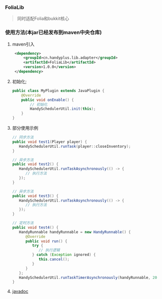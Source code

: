 ### FoliaLib

> 同时适配Folia和bukkit核心

### 使用方法(本jar已经发布到maven中央仓库)

1. maven引入
   ```xml
    <dependency>
        <groupId>cn.handyplus.lib.adapter</groupId>
        <artifactId>FoliaLib</artifactId>
        <version>1.0.0</version>
    </dependency>
   ```

2. 初始化;
   ```java
   public class MyPlugin extends JavaPlugin {
       @Override
       public void onEnable() {
           // 初始化
           HandySchedulerUtil.init(this);
       }
   }
   ```

3. 部分使用示例
   ```java
   // 同步方法
   public void test1(Player player) {
      HandySchedulerUtil.runTask(player::closeInventory);
   }
   
   // 异步方法
   public void test2() {
      HandySchedulerUtil.runTaskAsynchronously(() -> {
         // 执行方法
      });
   }
   
   // 异步方法
   public void test3() {
      HandySchedulerUtil.runTaskAsynchronously(() -> {
         // 执行方法
      });
   }
   
   // 定时方法
   public void test4() {
      HandyRunnable handyRunnable = new HandyRunnable() {
         @Override
         public void run() {
            try {
               // 执行逻辑
            } catch (Exception ignored) {
               this.cancel();
            }
         }
      };
      HandySchedulerUtil.runTaskTimerAsynchronously(handyRunnable, 20 * 2, 20 * 60);
   }
   ```

4.  [javadoc](https://handy-git.github.io/FoliaLib/cn/handyplus/lib/adapter/HandySchedulerUtil.html)
